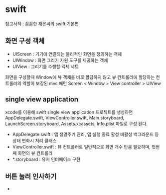 # swift
참고서적 : 꼼꼼한 재은씨의 swift:기본편

## 화면 구성 객체
- UIScreen : 기기에 연결되는 물리적인 화면을 정의하는 객체
- UIWindow : 화면 그리기 자원 도구를 제공하는 객체
- UIView : 그리기를 수행할 객체 세트
  
화면을 구성할때 Window에 뷰 객체를 바로 할당하지 않고 뷰 컨트롤러에 할당하는 컨트롤러의 역할이 보강된 mvc 패턴
Screen < Window > View controller > UIView

## single view application
xcode를 이용해 swift single view application 프로젝트를 생성하면 AppDelegate.swift, ViewController.swift, Main.storyboard, LaunchScreen.storyboard, Assets.xcassets, Info.plist 파일로 구성 된다. 
- AppDelegate.swift : 앱 생명주기 관리, 앱 실행 종료 활성 비활성 백그라운드 등 상태 변화시 처리 클래스
- ViewController.swift : 뷰 컨트롤러로 일반적으로 화면 개수 만큼 필요하며, 첫번째 화면의 뷰 컨트롤러
- *.storyboard : 유저 인터페이스 구현
  

  

## 버튼 눌러 인사하기
- 
